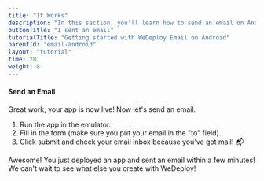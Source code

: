 ```yaml
---
title: "It Works"
description: "In this section, you'll learn how to send an email on Android using the WeDeploy API Client."
buttonTitle: "I sent an email"
tutorialTitle: "Getting started with WeDeploy Email on Android"
parentId: "email-android"
layout: "tutorial"
time: 20
weight: 8
---
```


#### Send an Email

Great work, your app is now live! Now let's send an email.

1. Run the app in the emulator.
2. Fill in the form (make sure you put your email in the "to" field).
3. Click submit and check your email inbox because you've got mail! 📬

Awesome! You just deployed an app and sent an email within a few minutes! We can't wait to see what else you create with WeDeploy! 
